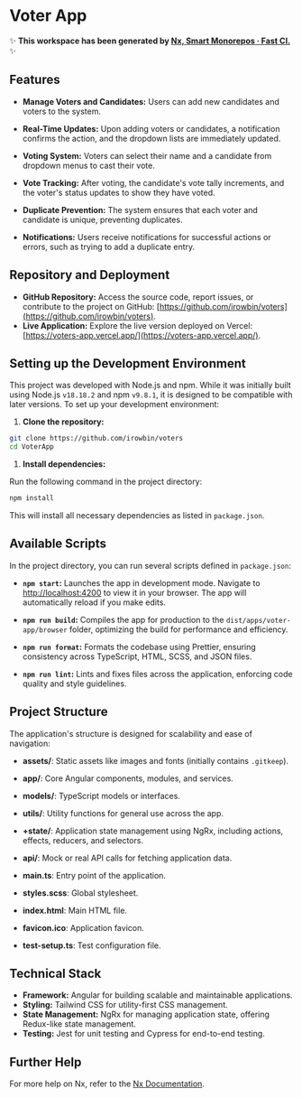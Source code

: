 # Voter App

✨ **This workspace has been generated by [Nx, Smart Monorepos · Fast CI.](https://nx.dev)** ✨

## Features

- **Manage Voters and Candidates:** Users can add new candidates and voters to the system.

- **Real-Time Updates:** Upon adding voters or candidates, a notification confirms the action, and the dropdown lists are immediately updated.

- **Voting System:** Voters can select their name and a candidate from dropdown menus to cast their vote.

- **Vote Tracking:** After voting, the candidate's vote tally increments, and the voter's status updates to show they have voted.

- **Duplicate Prevention:** The system ensures that each voter and candidate is unique, preventing duplicates.

- **Notifications:** Users receive notifications for successful actions or errors, such as trying to add a duplicate entry.
## Repository and Deployment

- **GitHub Repository:** Access the source code, report issues, or contribute to the project on GitHub: [https://github.com/irowbin/voters](https://github.com/irowbin/voters).
- **Live Application:** Explore the live version deployed on Vercel: [https://voters-app.vercel.app/](https://voters-app.vercel.app/).

## Setting up the Development Environment

This project was developed with Node.js and npm. While it was initially built using Node.js `v18.18.2` and npm `v9.8.1`, it is designed to be compatible with later versions. To set up your development environment:

1. **Clone the repository:**

```bash
git clone https://github.com/irowbin/voters
cd VoterApp
```

1. **Install dependencies:**

Run the following command in the project directory:

```bash
npm install
```

This will install all necessary dependencies as listed in `package.json`.

## Available Scripts

In the project directory, you can run several scripts defined in `package.json`:

- **`npm start`:** Launches the app in development mode. Navigate to [http://localhost:4200](http://localhost:4200) to view it in your browser. The app will automatically reload if you make edits.

- **`npm run build`:** Compiles the app for production to the `dist/apps/voter-app/browser` folder, optimizing the build for performance and efficiency.

- **`npm run format`:** Formats the codebase using Prettier, ensuring consistency across TypeScript, HTML, SCSS, and JSON files.

- **`npm run lint`:** Lints and fixes files across the application, enforcing code quality and style guidelines.

## Project Structure

The application's structure is designed for scalability and ease of navigation:

- **assets/**: Static assets like images and fonts (initially contains `.gitkeep`).

- **app/**: Core Angular components, modules, and services.

- **models/**: TypeScript models or interfaces.

- **utils/**: Utility functions for general use across the app.

- **+state/**: Application state management using NgRx, including actions, effects, reducers, and selectors.

- **api/**: Mock or real API calls for fetching application data.

- **main.ts**: Entry point of the application.

- **styles.scss**: Global stylesheet.

- **index.html**: Main HTML file.

- **favicon.ico**: Application favicon.

- **test-setup.ts**: Test configuration file.

## Technical Stack

- **Framework:** Angular for building scalable and maintainable applications.
- **Styling:** Tailwind CSS for utility-first CSS management.
- **State Management:** NgRx for managing application state, offering Redux-like state management.
- **Testing:** Jest for unit testing and Cypress for end-to-end testing.

## Further Help

For more help on Nx, refer to the [Nx Documentation](https://nx.dev/angular).
